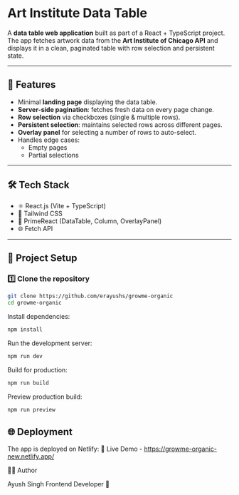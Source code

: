 # Art Institute Data Table

A **data table web application** built as part of a React + TypeScript project.  
The app fetches artwork data from the **Art Institute of Chicago API** and displays it in a clean, paginated table with row selection and persistent state.

---

## 🚀 Features

- Minimal **landing page** displaying the data table.
- **Server-side pagination**: fetches fresh data on every page change.
- **Row selection** via checkboxes (single & multiple rows).
- **Persistent selection**: maintains selected rows across different pages.
- **Overlay panel** for selecting a number of rows to auto-select.
- Handles edge cases:
  - Empty pages
  - Partial selections

---

## 🛠️ Tech Stack

- ⚛️ React.js (Vite + TypeScript)
- 🎨 Tailwind CSS
- 🧩 PrimeReact (DataTable, Column, OverlayPanel)
- 🌐 Fetch API

---

## 📂 Project Setup

### 1️⃣ Clone the repository

```bash
git clone https://github.com/erayushs/growme-organic
cd growme-organic
```

Install dependencies:

```bash
npm install
```

Run the development server:

```bash
npm run dev
```

Build for production:

```bash
npm run build
```

Preview production build:

```bash
npm run preview
```

## 🌐 Deployment

The app is deployed on Netlify:
🔗 Live Demo - https://growme-organic-new.netlify.app/

👨‍💻 Author

Ayush Singh
Frontend Developer 🚀
